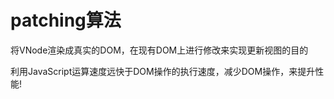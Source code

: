 <div id="metaData" createTime="2020-07-30 17:20:00" category="学习笔记" tags="前端;vue" title="patch 虚拟DOM"></div>

# patching算法

将VNode渲染成真实的DOM，在现有DOM上进行修改来实现更新视图的目的

利用JavaScript运算速度远快于DOM操作的执行速度，减少DOM操作，来提升性能!
